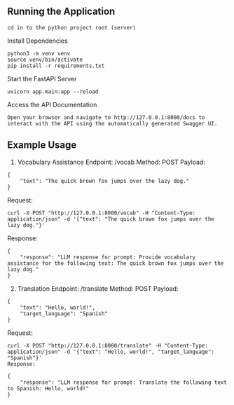 ## Running the Application

```aiignore
cd in to the python project root (server)
```

Install Dependencies

```
python3 -m venv venv
source venv/bin/activate
pip install -r requirements.txt
```

Start the FastAPI Server

```
uvicorn app.main:app --reload
```
Access the API Documentation

```aiignore
Open your browser and navigate to http://127.0.0.1:8000/docs to interact with the API using the automatically generated Swagger UI.
```


## Example Usage

1. Vocabulary Assistance
Endpoint: /vocab
Method: POST
Payload:

```aiignore
{
    "text": "The quick brown fox jumps over the lazy dog."
}
```

Request:

```aiignore
curl -X POST "http://127.0.0.1:8000/vocab" -H "Content-Type: application/json" -d '{"text": "The quick brown fox jumps over the lazy dog."}'
```

Response:

```aiignore
{
    "response": "LLM response for prompt: Provide vocabulary assistance for the following text: The quick brown fox jumps over the lazy dog."
}
```

2. Translation
Endpoint: /translate
Method: POST
Payload:

```aiignore
{
    "text": "Hello, world!",
    "target_language": "Spanish"
}
```

Request:

```aiignore
curl -X POST "http://127.0.0.1:8000/translate" -H "Content-Type: application/json" -d '{"text": "Hello, world!", "target_language": "Spanish"}'
Response:
```


```aiignore
{
    "response": "LLM response for prompt: Translate the following text to Spanish: Hello, world!"
}
```

